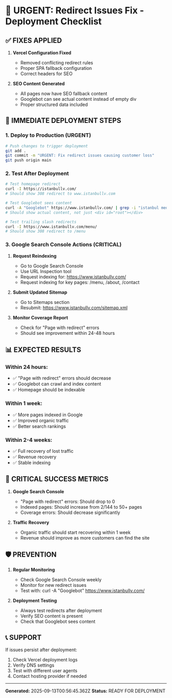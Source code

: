 # 🚨 URGENT: Redirect Issues Fix - Deployment Checklist

## ✅ FIXES APPLIED

1. **Vercel Configuration Fixed**
   - Removed conflicting redirect rules
   - Proper SPA fallback configuration
   - Correct headers for SEO

2. **SEO Content Generated**
   - All pages now have SEO fallback content
   - Googlebot can see actual content instead of empty div
   - Proper structured data included

## 🚀 IMMEDIATE DEPLOYMENT STEPS

### 1. Deploy to Production (URGENT)
```bash
# Push changes to trigger deployment
git add .
git commit -m "URGENT: Fix redirect issues causing customer loss"
git push origin main
```

### 2. Test After Deployment
```bash
# Test homepage redirect
curl -I https://istanbullv.com/
# Should show 308 redirect to www.istanbullv.com

# Test Googlebot sees content
curl -A "Googlebot" https://www.istanbullv.com/ | grep -i "istanbul mediterranean"
# Should show actual content, not just <div id="root"></div>

# Test trailing slash redirects
curl -I https://www.istanbullv.com/menu/
# Should show 308 redirect to /menu
```

### 3. Google Search Console Actions (CRITICAL)

1. **Request Reindexing**
   - Go to Google Search Console
   - Use URL Inspection tool
   - Request indexing for: https://www.istanbullv.com/
   - Request indexing for key pages: /menu, /about, /contact

2. **Submit Updated Sitemap**
   - Go to Sitemaps section
   - Resubmit: https://www.istanbullv.com/sitemap.xml

3. **Monitor Coverage Report**
   - Check for "Page with redirect" errors
   - Should see improvement within 24-48 hours

## 📊 EXPECTED RESULTS

### Within 24 hours:
- ✅ "Page with redirect" errors should decrease
- ✅ Googlebot can crawl and index content
- ✅ Homepage should be indexable

### Within 1 week:
- ✅ More pages indexed in Google
- ✅ Improved organic traffic
- ✅ Better search rankings

### Within 2-4 weeks:
- ✅ Full recovery of lost traffic
- ✅ Revenue recovery
- ✅ Stable indexing

## 🚨 CRITICAL SUCCESS METRICS

1. **Google Search Console**
   - "Page with redirect" errors: Should drop to 0
   - Indexed pages: Should increase from 2/144 to 50+ pages
   - Coverage errors: Should decrease significantly

2. **Traffic Recovery**
   - Organic traffic should start recovering within 1 week
   - Revenue should improve as more customers can find the site

## 🛡️ PREVENTION

1. **Regular Monitoring**
   - Check Google Search Console weekly
   - Monitor for new redirect issues
   - Test with: curl -A "Googlebot" https://www.istanbullv.com/

2. **Deployment Testing**
   - Always test redirects after deployment
   - Verify SEO content is present
   - Check that Googlebot sees content

## 📞 SUPPORT

If issues persist after deployment:
1. Check Vercel deployment logs
2. Verify DNS settings
3. Test with different user agents
4. Contact hosting provider if needed

---
**Generated:** 2025-09-13T00:56:45.362Z
**Status:** READY FOR DEPLOYMENT
